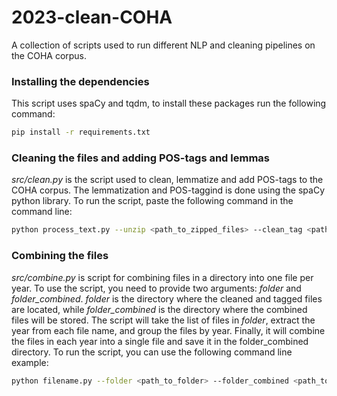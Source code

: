 # 2023-clean-COHA

A collection of scripts used to run different NLP and cleaning pipelines on the COHA corpus. 

### Installing the dependencies 

This script uses spaCy and tqdm, to install these packages run the following command: 

```bash
pip install -r requirements.txt
```

### Cleaning the files and adding POS-tags and lemmas 

_src/clean.py_ is the script used to clean, lemmatize and add POS-tags to the COHA corpus. The lemmatization and POS-taggind is done using the spaCy python library. To run the script, paste the following command in the command line: 

```bash
python process_text.py --unzip <path_to_zipped_files> --clean_tag <path_to_where_to_store_the_output>
```

### Combining the files

_src/combine.py_ is script for combining files in a directory into one file per year. To use the script, you need to provide two arguments: _folder_ and _folder_combined_. _folder_ is the directory where the cleaned and tagged files are located, while _folder_combined_ is the directory where the combined files will be stored. The script will take the list of files in _folder_, extract the year from each file name, and group the files by year. Finally, it will combine the files in each year into a single file and save it in the folder_combined directory. To run the script, you can use the following command line example: 

```bash
python filename.py --folder <path_to_folder> --folder_combined <path_to_folder_combined>
```
